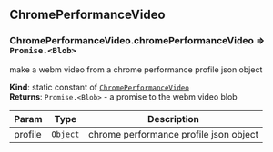 <a name="module_ChromePerformanceVideo"></a>

## ChromePerformanceVideo
<a name="module_ChromePerformanceVideo.chromePerformanceVideo"></a>

### ChromePerformanceVideo.chromePerformanceVideo ⇒ <code>Promise.&lt;Blob&gt;</code>
make a webm video from a chrome performance profile json object

**Kind**: static constant of [<code>ChromePerformanceVideo</code>](#module_ChromePerformanceVideo)  
**Returns**: <code>Promise.&lt;Blob&gt;</code> - a promise to the webm video blob  

| Param | Type | Description |
| --- | --- | --- |
| profile | <code>Object</code> | chrome performance profile json object |

